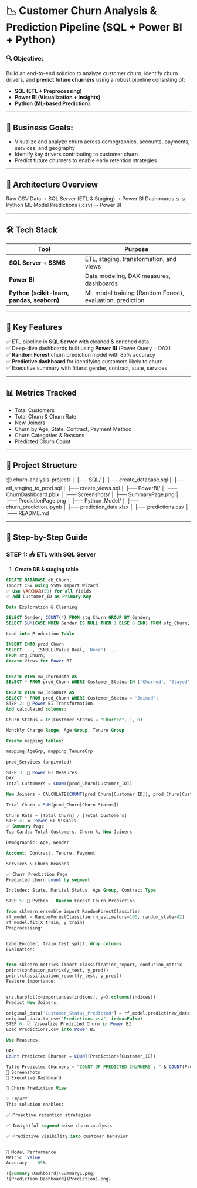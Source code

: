 # 📉 Customer Churn Analysis & Prediction Pipeline (SQL + Power BI + Python)

### 🔍 Objective:
Build an end-to-end solution to analyze customer churn, identify churn drivers, and **predict future churners** using a robust pipeline consisting of:

- **SQL (ETL + Preprocessing)**
- **Power BI (Visualization + Insights)**
- **Python (ML-based Prediction)**

---

## 🎯 Business Goals:
- Visualize and analyze churn across demographics, accounts, payments, services, and geography  
- Identify key drivers contributing to customer churn  
- Predict future churners to enable early retention strategies

---

## 🧩 Architecture Overview

Raw CSV Data ➝ SQL Server (ETL & Staging) ➝ Power BI Dashboards
↘︎ ↘︎
Python ML Model Predictions (.csv) ➝ Power BI


---

## 🛠️ Tech Stack

| Tool | Purpose |
|------|---------|
| **SQL Server + SSMS** | ETL, staging, transformation, and views |
| **Power BI** | Data modeling, DAX measures, dashboards |
| **Python (scikit-learn, pandas, seaborn)** | ML model training (Random Forest), evaluation, prediction |

---

## 🚀 Key Features

✅ ETL pipeline in **SQL Server** with cleaned & enriched data  
✅ Deep-dive dashboards built using **Power BI** (Power Query + DAX)  
✅ **Random Forest** churn prediction model with 85% accuracy  
✅ **Predictive dashboard** for identifying customers likely to churn  
✅ Executive summary with filters: gender, contract, state, services

---

## 📊 Metrics Tracked

- Total Customers  
- Total Churn & Churn Rate  
- New Joiners  
- Churn by Age, State, Contract, Payment Method  
- Churn Categories & Reasons  
- Predicted Churn Count

---

## 📁 Project Structure

📦 churn-analysis-project/
│
├── SQL/
│ ├── create_database.sql
│ ├── etl_staging_to_prod.sql
│ ├── create_views.sql
│
├── PowerBI/
│ ├── ChurnDashboard.pbix
│ ├── Screenshots/
│ ├── SummaryPage.png
│ ├── PredictionPage.png
│
├── Python_Model/
│ ├── churn_prediction.ipynb
│ ├── prediction_data.xlsx
│ ├── predictions.csv
│
├── README.md


---

## 🧪 Step-by-Step Guide

### STEP 1: 📥 ETL with SQL Server

1. **Create DB & staging table**
```sql
CREATE DATABASE db_Churn;
Import CSV using SSMS Import Wizard
✅ Use VARCHAR(50) for all fields
✅ Add Customer_ID as Primary Key

Data Exploration & Cleaning

SELECT Gender, COUNT(*) FROM stg_Churn GROUP BY Gender;
SELECT SUM(CASE WHEN Gender IS NULL THEN 1 ELSE 0 END) FROM stg_Churn;

Load into Production Table

INSERT INTO prod_Churn
SELECT ..., ISNULL(Value_Deal, 'None') ...
FROM stg_Churn;
Create Views for Power BI


CREATE VIEW vw_ChurnData AS
SELECT * FROM prod_Churn WHERE Customer_Status IN ('Churned', 'Stayed');

CREATE VIEW vw_JoinData AS
SELECT * FROM prod_Churn WHERE Customer_Status = 'Joined';
STEP 2: 🧠 Power BI Transformation
Add calculated columns:

Churn Status = IF(Customer_Status = "Churned", 1, 0)

Monthly Charge Range, Age Group, Tenure Group

Create mapping tables:

mapping_AgeGrp, mapping_TenureGrp

prod_Services (unpivoted)

STEP 3: 📐 Power BI Measures
DAX
Total Customers = COUNT(prod_Churn[Customer_ID])

New Joiners = CALCULATE(COUNT(prod_Churn[Customer_ID]), prod_Churn[Customer_Status] = "Joined")

Total Churn = SUM(prod_Churn[Churn Status])

Churn Rate = [Total Churn] / [Total Customers]
STEP 4: 📊 Power BI Visuals
✅ Summary Page
Top Cards: Total Customers, Churn %, New Joiners

Demographic: Age, Gender

Account: Contract, Tenure, Payment

Services & Churn Reasons

✅ Churn Prediction Page
Predicted churn count by segment

Includes: State, Marital Status, Age Group, Contract Type

STEP 5: 🧠 Python - Random Forest Churn Prediction

from sklearn.ensemble import RandomForestClassifier
rf_model = RandomForestClassifier(n_estimators=100, random_state=42)
rf_model.fit(X_train, y_train)
Preprocessing:


LabelEncoder, train_test_split, drop columns
Evaluation:


from sklearn.metrics import classification_report, confusion_matrix
print(confusion_matrix(y_test, y_pred))
print(classification_report(y_test, y_pred))
Feature Importance:


sns.barplot(x=importances[indices], y=X.columns[indices])
Predict New Joiners:

original_data['Customer_Status_Predicted'] = rf_model.predict(new_data)
original_data.to_csv("Predictions.csv", index=False)
STEP 6: 📈 Visualize Predicted Churn in Power BI
Load Predictions.csv into Power BI

Use Measures:

DAX
Count Predicted Churner = COUNT(Predictions[Customer_ID])

Title Predicted Churners = "COUNT OF PREDICTED CHURNERS : " & COUNT(Predictions[Customer_ID])
📸 Screenshots
💼 Executive Dashboard

🔮 Churn Prediction View

💡 Impact
This solution enables:

✅ Proactive retention strategies

✅ Insightful segment-wise churn analysis

✅ Predictive visibility into customer behavior


🧠 Model Performance
Metric	Value
Accuracy	85%

![Summary Dashboard](Summary1.png)
![Prediction Dashboard](Prediction1.png)




